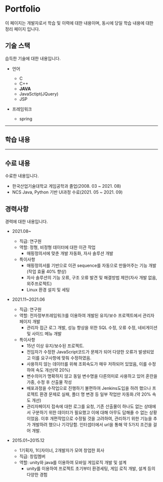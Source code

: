 # Portfolio
이 페이지는 개발자로서 학습 및 이력에 대한 내용이며, 동시에 당일 학습 내용에 대한 정리 페이지 입니다.

## 기술 스택
습득한 기술에 대한 내용입니다. 

- 언어
  - C
  - C++
  - **JAVA**
  - JavaSctipt(JQuery)
  - JSP

- 프레임워크
  - spring

***
## 학습 내용

***
## 수료 내용
수료한 내용입니다.

- 한국산업기술대학교 게임공학과 졸업(2008. 03 ~ 2021. 08)
- NCS Java, Python 기반 UI과정 수료(2021. 05 ~ 2021. 09)

## 경력사항
경력에 대한 내용입니다.

- 2021.08~
  - 직급: 연구원
  - 역할: 정형, 비정형 데이터에 대한 이관 작업
    - 매핑정의서에 맞춘 개발 자동화, 자사 솔루션 개발
  - 특이사항
    - 매핑정의서를 기반으로 이관 sequence를 자동으로 만들어주는 기능 개발(작업 효율 40% 향상)
    - 자사 솔루션의 기능 오류, 구조 오류 발견 및 해결방법 제안(자사 개발 없음, 외주프로젝트)
    - Linux 환경 설치 및 세팅

- 2021.11~2021.06
  - 직급: 연구원
  - 역할: 전자정부프레임워크를 이용하여 개발된 유지/보수 프로젝트에서 관리자 페이지 개발
    - 관리자 접근 로그 개발, 성능 향상을 위한 SQL 수정, 오류 수정, 네비게이션 및 사이드 메뉴 개발
  - 특이사항
    - 15년 이상 유지/보수된 프로젝트.
    - 전임자가 수정한 JavaScript코드가 문제가 되어 다양한 오류가 발생되었고 이를 요구사항에 맞춰 수정하였음.
    - 사용하지 않는 데이터를 위해 조회속도가 매우 저하되어 있었음, 이를 수정하여 속도 개선(약 20%)
    - 변수의미가 명확하지 않고 동일 변수명을 다른의미로 사용하고 있어 혼란을 가중, 수정 후 산출물 작성
    - 배포과정을 수작업으로 진행하기 불편하여 Jenkins도입을 하려 했으나 프로젝트 환경 문제로 실패, 폴더 명 변경 등 일부 작업만 자동화.(약 20% 속도 개선)
    - 관리자페이지 접속에 대한 로그를 요청, 기존 산출물이 하나도 없는 상태에서 구분하기 위한 데이터가 필요했고 이에 대해 아무도 답해줄 수 없는 상황이었음. 이후 개편작업으로 수정될 것을 고려하여, 관리하기 위한 기능을 추가 개발하려 했으나 기각당함. 인터셉터에서 url을 통해 약 5가지 조건을 걸어 개발.

- 2015.01~2015.12
  - 1기획자, 1디자이너, 2개발자가 모여 창업한 회사
  - 직급: 창립멤버
  - 역할: unity와 java를 이용하여 모바일 게임로직 개발 및 설계
    - unity를 이용하여 프로젝트 초기부터 환경세팅, 게임 로직 개발, 설계 등의 다양한 경험
